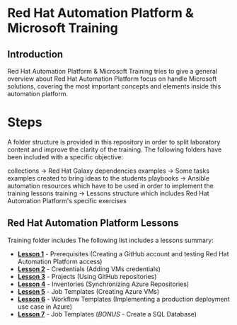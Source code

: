 # Red Hat Automation Platform & Microsoft Training

## Introduction 

Red Hat Automation Platform & Microsoft Training tries to give a general overview about Red Hat Automation Platform focus on handle Microsoft solutions, covering the most important concepts and elements inside this automation platform.


# Steps

A folder structure is provided in this repository in order to split laboratory content and improve the clarity of the training. The following folders have been included with a specific objective:

collections -> Red Hat Galaxy dependencies
examples -> Some tasks examples created to bring ideas to the students
playbooks -> Ansible automation resources which have to be used in order to implement the training lessons
training -> Lessons structure which includes Red Hat Automation Platform's specific exercises


## Red Hat Automation Platform Lessons 

Training folder includes The following list includes a lessons summary:

* [**Lesson 1**](./training/lesson01/README.md) - Prerequisites (Creating a GitHub account and testing Red Hat Automation Platform access)
* [**Lesson 2**](./training/lesson02/README.md) - Credentials (Adding VMs credentials)
* [**Lesson 3**](./training/lesson03/README.md) - Projects (Using GitHub repositories)
* [**Lesson 4**](./training/lesson04/README.md) - Inventories (Synchronizing Azure Repositories)
* [**Lesson 5**](./training/lesson05/README.md) - Job Templates (Creating Azure VMs)
* [**Lesson 6**](./training/lesson06/README.md) - Workflow Templates (Implementing a production deployment use case in Azure)
* [**Lesson 7**](./training/lesson07/README.md) - Job Templates (*BONUS* - Create a SQL Database)